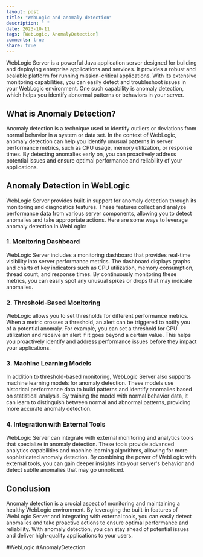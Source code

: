 ```yaml
---
layout: post
title: "WebLogic and anomaly detection"
description: " "
date: 2023-10-11
tags: [WebLogic, AnomalyDetection]
comments: true
share: true
---
```


WebLogic Server is a powerful Java application server designed for building and deploying enterprise applications and services. It provides a robust and scalable platform for running mission-critical applications. With its extensive monitoring capabilities, you can easily detect and troubleshoot issues in your WebLogic environment. One such capability is anomaly detection, which helps you identify abnormal patterns or behaviors in your server.

## What is Anomaly Detection?

Anomaly detection is a technique used to identify outliers or deviations from normal behavior in a system or data set. In the context of WebLogic, anomaly detection can help you identify unusual patterns in server performance metrics, such as CPU usage, memory utilization, or response times. By detecting anomalies early on, you can proactively address potential issues and ensure optimal performance and reliability of your applications.

## Anomaly Detection in WebLogic

WebLogic Server provides built-in support for anomaly detection through its monitoring and diagnostics features. These features collect and analyze performance data from various server components, allowing you to detect anomalies and take appropriate actions. Here are some ways to leverage anomaly detection in WebLogic:

### 1. Monitoring Dashboard

WebLogic Server includes a monitoring dashboard that provides real-time visibility into server performance metrics. The dashboard displays graphs and charts of key indicators such as CPU utilization, memory consumption, thread count, and response times. By continuously monitoring these metrics, you can easily spot any unusual spikes or drops that may indicate anomalies.

### 2. Threshold-Based Monitoring

WebLogic allows you to set thresholds for different performance metrics. When a metric crosses a threshold, an alert can be triggered to notify you of a potential anomaly. For example, you can set a threshold for CPU utilization and receive an alert if it goes beyond a certain value. This helps you proactively identify and address performance issues before they impact your applications.

### 3. Machine Learning Models

In addition to threshold-based monitoring, WebLogic Server also supports machine learning models for anomaly detection. These models use historical performance data to build patterns and identify anomalies based on statistical analysis. By training the model with normal behavior data, it can learn to distinguish between normal and abnormal patterns, providing more accurate anomaly detection.

### 4. Integration with External Tools

WebLogic Server can integrate with external monitoring and analytics tools that specialize in anomaly detection. These tools provide advanced analytics capabilities and machine learning algorithms, allowing for more sophisticated anomaly detection. By combining the power of WebLogic with external tools, you can gain deeper insights into your server's behavior and detect subtle anomalies that may go unnoticed.

## Conclusion

Anomaly detection is a crucial aspect of monitoring and maintaining a healthy WebLogic environment. By leveraging the built-in features of WebLogic Server and integrating with external tools, you can easily detect anomalies and take proactive actions to ensure optimal performance and reliability. With anomaly detection, you can stay ahead of potential issues and deliver high-quality applications to your users.

#WebLogic #AnomalyDetection